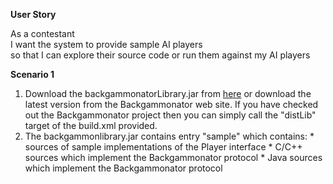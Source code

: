 **User Story**

As a contestant<br />
I want the system to provide sample AI players<br />
so that I can explore their source code or run them against my AI players<br />

**Scenario 1**

  1. Download the backgammonatorLibrary.jar from [here](http://code.google.com/p/backgammonator/downloads/list) or download the latest version from the Backgammonator web site. If you have checked out the Backgammonator project then you can simply call the "distLib" target of the build.xml provided.
  1. The backgammonlibrary.jar contains entry "sample" which contains:
    * sources of sample implementations of the Player interface
    * C/C++ sources which implement the Backgammonator protocol
    * Java sources which implement the Backgammonator protocol